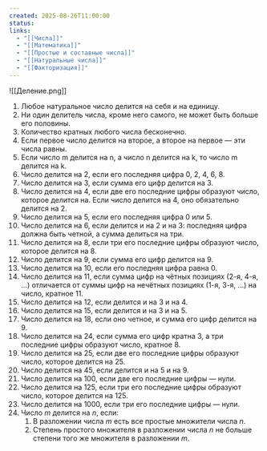 ```yaml
---
created: 2025-08-26T11:00:00
status:
links:
  - "[[Числа]]"
  - "[[Математика]]"
  - "[[Простые и составные числа]]"
  - "[[Натуральные числа]]"
  - "[[Факторизация]]"
---
```

![[Деление.png]]

1. Любое натуральное число делится на себя и на единицу.
2. Ни один делитель числа, кроме него самого, не может быть больше его половины.
3. Количество кратных любого числа бесконечно.
4. Если первое число делится на второе, а второе на первое — эти числа равны.
5. Если число m делится на n, а число n делится на k, то число m делится на k.
6. Число делится на 2, если его последняя цифра 0, 2, 4, 6, 8.
7. Число делится на 3, если сумма его цифр делится на 3.
8. Число делится на 4, если две его последние цифры образуют число, которое делится на. Если число делится на 4, оно обязательно делится на 2.
9. Число делится на 5, если его последняя цифра 0 или 5.
10. Число делится на 6, если делится и на 2 и на 3: последняя цифра должна быть четной, а сумма делиться на три.
11. Число делится на 8, если три его последние цифры образуют число, которое делится на 8.
12. Число делится на 9, если сумма его цифр делится на 9.
13. Число делится на 10, если его последняя цифра равна 0.
14. Число делится на 11, если сумма цифр на чётных позициях (2-я, 4-я, ...) отличается от суммы цифр на нечётных позициях (1-я, 3-я, ...) на число, кратное 11.
15. Число делится на 12, если делится и на 3 и на 4.
16. Число делится на 15, если делится и на 3 и на 5.
17. Число делится на 18, если оно четное, и сумма его цифр делится на 9.
18. Число делится на 24, если сумма его цифр кратна 3, а три последние цифры образуют число, кратное 8.
19. Число делится на 25, если две его последние цифры образуют число, которое делится на 25.
20. Число делится на 45, если делится и на 5 и на 9.
21. Число делится на 100, если две его последние цифры — нули.
22. Число делится на 125, если три его последние цифры образуют число, которое делится на 125.
23. Число делится на 1000, если три его последние цифры — нули.
24. Число *m* делится на *n*, если:
	1. В разложении числа *m* есть все простые множители числа *n*.
	2. Степень простого множителя в разложении числа *n* не больше степени того же множителя в разложении *m*.







